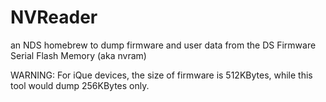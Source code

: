 NVReader
========

an NDS homebrew to dump firmware and user data from the DS Firmware Serial Flash Memory (aka nvram) 

WARNING: For iQue devices, the size of firmware is 512KBytes, while this tool would dump 256KBytes only.
